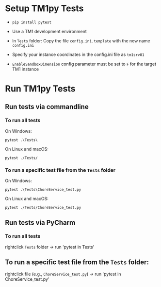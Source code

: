 # Setup TM1py Tests

- `pip install pytest`

- Use a TM1 development environment

- In `Tests` folder: Copy the file `config.ini.template` with the new name `config.ini`

- Specify your instance coordinates in the config.ini file as `tm1srv01`

- `EnableSandboxDimension` config parameter must be set to `F` for the target TM1 instance

# Run TM1py Tests

## Run tests via commandline 

### To run all tests

On Windows:

`pytest .\Tests\`

On Linux and macOS:

`pytest ./Tests/`

### To run a specific test file from the `Tests` folder

On Windows:

`pytest .\Tests\ChoreService_test.py`

On Linux and macOS:

`pytest ./Tests/ChoreService_test.py`

## Run tests via PyCharm

### To run all tests

rightclick `Tests` folder -> run 'pytest in Tests'

## To run a specific test file from the `Tests` folder:
rightclick file (e.g., `ChoreService_test.py`) -> run 'pytest in ChoreService_test.py'
